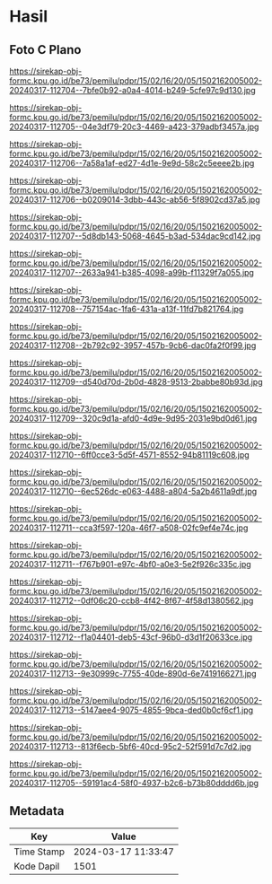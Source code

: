 # Hasil

## Foto C Plano

https://sirekap-obj-formc.kpu.go.id/be73/pemilu/pdpr/15/02/16/20/05/1502162005002-20240317-112704--7bfe0b92-a0a4-4014-b249-5cfe97c9d130.jpg

https://sirekap-obj-formc.kpu.go.id/be73/pemilu/pdpr/15/02/16/20/05/1502162005002-20240317-112705--04e3df79-20c3-4469-a423-379adbf3457a.jpg

https://sirekap-obj-formc.kpu.go.id/be73/pemilu/pdpr/15/02/16/20/05/1502162005002-20240317-112706--7a58a1af-ed27-4d1e-9e9d-58c2c5eeee2b.jpg

https://sirekap-obj-formc.kpu.go.id/be73/pemilu/pdpr/15/02/16/20/05/1502162005002-20240317-112706--b0209014-3dbb-443c-ab56-5f8902cd37a5.jpg

https://sirekap-obj-formc.kpu.go.id/be73/pemilu/pdpr/15/02/16/20/05/1502162005002-20240317-112707--5d8db143-5068-4645-b3ad-534dac9cd142.jpg

https://sirekap-obj-formc.kpu.go.id/be73/pemilu/pdpr/15/02/16/20/05/1502162005002-20240317-112707--2633a941-b385-4098-a99b-f11329f7a055.jpg

https://sirekap-obj-formc.kpu.go.id/be73/pemilu/pdpr/15/02/16/20/05/1502162005002-20240317-112708--757154ac-1fa6-431a-a13f-11fd7b821764.jpg

https://sirekap-obj-formc.kpu.go.id/be73/pemilu/pdpr/15/02/16/20/05/1502162005002-20240317-112708--2b792c92-3957-457b-9cb6-dac0fa2f0f99.jpg

https://sirekap-obj-formc.kpu.go.id/be73/pemilu/pdpr/15/02/16/20/05/1502162005002-20240317-112709--d540d70d-2b0d-4828-9513-2babbe80b93d.jpg

https://sirekap-obj-formc.kpu.go.id/be73/pemilu/pdpr/15/02/16/20/05/1502162005002-20240317-112709--320c9d1a-afd0-4d9e-9d95-2031e9bd0d61.jpg

https://sirekap-obj-formc.kpu.go.id/be73/pemilu/pdpr/15/02/16/20/05/1502162005002-20240317-112710--6ff0cce3-5d5f-4571-8552-94b81119c608.jpg

https://sirekap-obj-formc.kpu.go.id/be73/pemilu/pdpr/15/02/16/20/05/1502162005002-20240317-112710--6ec526dc-e063-4488-a804-5a2b4611a9df.jpg

https://sirekap-obj-formc.kpu.go.id/be73/pemilu/pdpr/15/02/16/20/05/1502162005002-20240317-112711--cca3f597-120a-46f7-a508-02fc9ef4e74c.jpg

https://sirekap-obj-formc.kpu.go.id/be73/pemilu/pdpr/15/02/16/20/05/1502162005002-20240317-112711--f767b901-e97c-4bf0-a0e3-5e2f926c335c.jpg

https://sirekap-obj-formc.kpu.go.id/be73/pemilu/pdpr/15/02/16/20/05/1502162005002-20240317-112712--0df06c20-ccb8-4f42-8f67-4f58d1380562.jpg

https://sirekap-obj-formc.kpu.go.id/be73/pemilu/pdpr/15/02/16/20/05/1502162005002-20240317-112712--f1a04401-deb5-43cf-96b0-d3d1f20633ce.jpg

https://sirekap-obj-formc.kpu.go.id/be73/pemilu/pdpr/15/02/16/20/05/1502162005002-20240317-112713--9e30999c-7755-40de-890d-6e7419166271.jpg

https://sirekap-obj-formc.kpu.go.id/be73/pemilu/pdpr/15/02/16/20/05/1502162005002-20240317-112713--5147aee4-9075-4855-9bca-ded0b0cf6cf1.jpg

https://sirekap-obj-formc.kpu.go.id/be73/pemilu/pdpr/15/02/16/20/05/1502162005002-20240317-112713--813f6ecb-5bf6-40cd-95c2-52f591d7c7d2.jpg

https://sirekap-obj-formc.kpu.go.id/be73/pemilu/pdpr/15/02/16/20/05/1502162005002-20240317-112705--59191ac4-58f0-4937-b2c6-b73b80dddd6b.jpg


## Metadata

| Key        | Value               |
| ---------- | ------------------- |
| Time Stamp | 2024-03-17 11:33:47 |
| Kode Dapil | 1501                |



